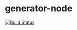 # generator-node

[![Build Status](https://img.shields.io/travis/travi/generator-node/master.svg?style=flat)](https://travis-ci.org/travi/generator-node)
